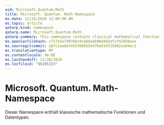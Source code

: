 ```yaml
---
uid: Microsoft.Quantum.Math
title: Microsoft. Quantum. Math-Namespace
ms.date: 11/25/2020 12:00:00 AM
ms.topic: article
qsharp.kind: namespace
qsharp.name: Microsoft.Quantum.Math
qsharp.summary: This namespace contains classical mathematical functions and data types.
ms.openlocfilehash: c71741e799768c0cbbdadb96d4d2efcf42850aee
ms.sourcegitcommit: a87c1aa8e7453360025e47ba614f25b02ea84ec3
ms.translationtype: MT
ms.contentlocale: de-DE
ms.lasthandoff: 11/26/2020
ms.locfileid: "96195153"
---
```

# <a name="microsoftquantummath-namespace"></a>Microsoft. Quantum. Math-Namespace

Dieser Namespace enthält klassische mathematische Funktionen und Datentypen.

